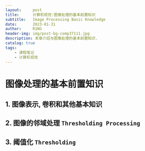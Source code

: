 ```yaml
---
layout:     post
title:      计算机视觉:图像处理的基本前置知识
subtitle:   Image Processing Basic Knowledge
date:       2023-01-31
author:     R1NG
header-img: img/post-bg-comp37111.jpg
description: 本章介绍与图像处理的基本前置知识. 
catalog: true
tags:
    - 课程笔记
    - 计算机视觉
---
```



# 图像处理的基本前置知识

## 1. 图像表示, 卷积和其他基本知识


## 2. 图像的邻域处理 `Thresholding Processing`


## 3. 阈值化 `Thresholding`

